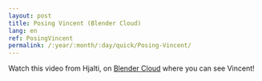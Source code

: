 ```yaml
---
layout: post
title: Posing Vincent (Blender Cloud)
lang: en
ref: PosingVincent
permalink: /:year/:month/:day/quick/Posing-Vincent/
---
```


Watch this video from Hjalti, on [Blender Cloud][1] where you can see Vincent!

[1]: https://cloud.blender.org/p/blenrig/#57443403c379cf17984528fa
